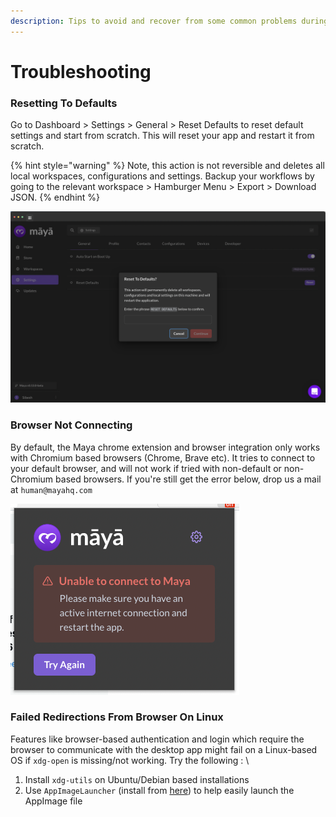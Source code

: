 ```yaml
---
description: Tips to avoid and recover from some common problems during usage.
---
```


# Troubleshooting

### Resetting To Defaults

Go to Dashboard > Settings > General > Reset Defaults to reset default settings and start from scratch. This will reset your app and restart it from scratch.

{% hint style="warning" %}
Note, this action is not reversible and deletes all local workspaces, configurations and settings. Backup your workflows by going to the relevant workspace > Hamburger Menu > Export > Download JSON.&#x20;
{% endhint %}

![](<../.gitbook/assets/image (16).png>)

### Browser Not Connecting

By default, the Maya chrome extension and browser integration only works with Chromium based browsers (Chrome, Brave etc). It tries to connect to your default browser, and will not work if tried with non-default or non-Chromium based browsers. If you're still get the error below, drop us a mail at `human@mayahq.com`

![](<../.gitbook/assets/image (54).png>)

### Failed Redirections From Browser On Linux

Features like browser-based authentication and login which require the browser to communicate with the desktop app might fail on a Linux-based OS if `xdg-open` is missing/not working. Try the following : \


1. Install `xdg-utils` on Ubuntu/Debian based installations
2. Use `AppImageLauncher` (install from [here](https://github.com/TheAssassin/AppImageLauncher)) to help easily launch the AppImage file


